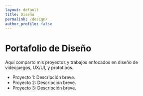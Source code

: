 ```yaml
---
layout: default
title: Diseño
permalink: /design/
author_profile: false
---
```


# Portafolio de Diseño

Aquí comparto mis proyectos y trabajos enfocados en diseño de videojuegos, UX/UI, y prototipos.

- Proyecto 1: Descripción breve.  
- Proyecto 2: Descripción breve.  
- Proyecto 3: Descripción breve.
